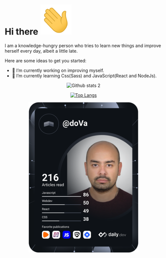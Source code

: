 <div align='center'>
 <div align='left'>
 <h1>Hi there <img src="https://github.com/do-Va/do-Va/blob/main/Hi.gif" width="100px"> </h1>

 I am a knowledge-hungry person who tries to learn new things and improve herself every day, albeit a little late. 

 Here are some ideas to get you started:

 - 🔭 I’m currently working on improving myself.
 - 🌱 I’m currently learning Css(Sass) and JavaScript(React and NodeJs).
 </div>


 ![Github stats 2](https://github-readme-stats.vercel.app/api?username=do-Va&show_icons=true&theme=nord) 
 
 [![Top Langs](https://github-readme-stats.vercel.app/api/top-langs/?username=do-Va&layout=compact&theme=nord)](https://github.com/do-Va/github-readme-stats)

  
 <a href="https://app.daily.dev/doVa"><img src="https://github.com/do-Va/do-Va/blob/devcard/devcard.svg" width="350" alt="doVa's Dev Card"/></a>
</div>
